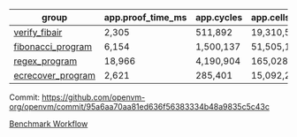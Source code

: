 | group | app.proof_time_ms | app.cycles | app.cells_used | leaf.proof_time_ms | leaf.cycles | leaf.cells_used |
| -- | -- | -- | -- | -- | -- | -- |
| [verify_fibair](https://github.com/openvm-org/openvm/blob/benchmark-results/benchmarks/verify_fibair-95a6aa70aa81ed636f56383334b48a9835c5c43c.md) | 2,305 |  511,892 |  19,310,589 |- | - | - |
| [fibonacci_program](https://github.com/openvm-org/openvm/blob/benchmark-results/benchmarks/fibonacci-95a6aa70aa81ed636f56383334b48a9835c5c43c.md) | 6,154 |  1,500,137 |  51,505,102 | 7,676 |  1,786,214 |  73,471,972 |
| [regex_program](https://github.com/openvm-org/openvm/blob/benchmark-results/benchmarks/regex-95a6aa70aa81ed636f56383334b48a9835c5c43c.md) | 18,966 |  4,190,904 |  165,028,173 | 18,361 |  2,964,975 |  160,499,971 |
| [ecrecover_program](https://github.com/openvm-org/openvm/blob/benchmark-results/benchmarks/ecrecover-95a6aa70aa81ed636f56383334b48a9835c5c43c.md) | 2,621 |  285,401 |  15,092,297 | 22,727 |  4,080,658 |  237,687,840 |


Commit: https://github.com/openvm-org/openvm/commit/95a6aa70aa81ed636f56383334b48a9835c5c43c

[Benchmark Workflow](https://github.com/openvm-org/openvm/actions/runs/12893688978)
